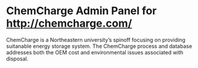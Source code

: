# ChemCharge Admin Panel for http://chemcharge.com/

ChemCharge is a Northeastern university’s spinoff focusing on providing suitanable energy storage system.
The ChemCharge process and database addresses both the OEM cost and environmental issues associated with disposal.
